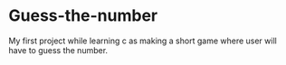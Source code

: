 # Guess-the-number
My first project while learning c as making a short game where user will have to guess the number.
